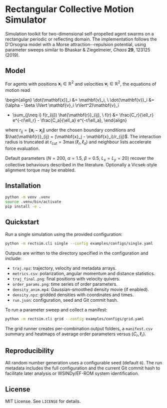 # Rectangular Collective Motion Simulator

Simulation toolkit for two-dimensional self-propelled agent swarms on a rectangular
periodic or reflecting domain. The implementation follows the D'Orsogna model with a
Morse attraction--repulsion potential, using parameter sweeps similar to Bhaskar &
Ziegelmeier, *Chaos* **29**, 123125 (2019).

## Model

For agents with positions $\mathbf{x}_i \in \mathbb{R}^2$ and velocities
$\mathbf{v}_i \in \mathbb{R}^2$, the equations of motion read

\begin{align}
\dot{\mathbf{x}}_i &= \mathbf{v}_i, \\
\dot{\mathbf{v}}_i &= (\alpha - \beta \lVert \mathbf{v}_i \rVert^2)\mathbf{v}_i
 - \sum_{j\neq i} f(r_{ij}) \hat{\mathbf{r}}_{ij}, \\
f(r) &= \frac{C_r}{\ell_r} e^{-r/\ell_r} - \frac{C_a}{\ell_a} e^{-r/\ell_a},
\end{align}

where $r_{ij} = \lVert \mathbf{x}_i - \mathbf{x}_j \rVert$ under the chosen boundary
conditions and $\hat{\mathbf{r}}_{ij} = (\mathbf{x}_j - \mathbf{x}_i)/r_{ij}$.
The interaction radius is truncated at $r_\mathrm{cut} = 3\max(\ell_r, \ell_a)$
and neighbour lists accelerate force evaluation.

Default parameters ($N=200$, $\alpha=1.5$, $\beta=0.5$, $L_x=L_y=20$) recover the
collective behaviours described in the literature. Optionally a Vicsek-style alignment
torque may be enabled.

## Installation

```bash
python -m venv .venv
source .venv/bin/activate
pip install -e .
```

## Quickstart

Run a single simulation using the provided configuration:

```bash
python -m rectsim.cli single --config examples/configs/single.yaml
```

Outputs are written to the directory specified in the configuration and include:

- `traj.npz`: trajectory, velocity and metadata arrays.
- `metrics.csv`: polarization, angular momentum and distance statistics.
- `traj_final.png`: final positions with velocity quivers.
- `order_params.png`: time series of order parameters.
- `density_anim.mp4`: Gaussian-smoothed density movie (if enabled).
- `density.npz`: gridded densities with coordinates and times.
- `run.json`: configuration, seed and Git commit hash.

To run a parameter sweep and collect a manifest:

```bash
python -m rectsim.cli grid --config examples/configs/grid.yaml
```

The grid runner creates per-combination output folders, a `manifest.csv` summary and
heatmaps of average order parameters versus $(C_r, \ell_r)$.

## Reproducibility

All random number generation uses a configurable seed (default `0`). The run metadata
includes the full configuration and the current Git commit hash to facilitate later
analysis or WSINDy/EF-ROM system identification.

## License

MIT License. See `LICENSE` for details.
